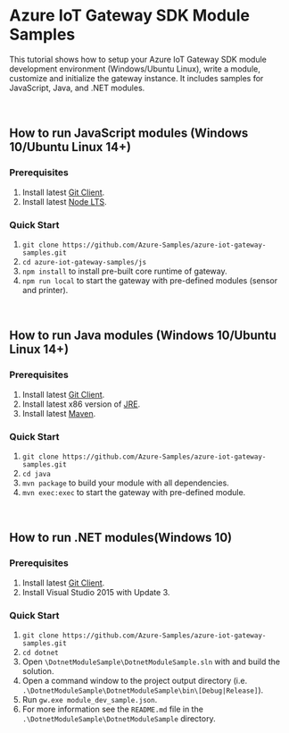 # Azure IoT Gateway SDK Module Samples
This tutorial shows how to setup your Azure IoT Gateway SDK module development environment (Windows/Ubuntu Linux), write a module, customize and initialize the gateway instance. It includes samples for JavaScript, Java, and .NET modules.

<br>

## How to run JavaScript modules (Windows 10/Ubuntu Linux 14+)
### Prerequisites
1. Install latest [Git Client](https://https://git-scm.com/downloads).
2. Install latest [Node LTS](https://nodejs.org).
### Quick Start
1. `git clone https://github.com/Azure-Samples/azure-iot-gateway-samples.git`
2. `cd azure-iot-gateway-samples/js`
3. `npm install` to install pre-built core runtime of gateway.
4. `npm run local` to start the gateway with pre-defined modules (sensor and printer).

<br>

## How to run Java modules (Windows 10/Ubuntu Linux 14+)
### Prerequisites
1. Install latest [Git Client](https://https://git-scm.com/downloads).
2. Install latest x86 version of [JRE](http://www.oracle.com/technetwork/java/javase/downloads/jre8-downloads-2133155.html).
3. Install latest [Maven](https://maven.apache.org/install.html).
### Quick Start
1. `git clone https://github.com/Azure-Samples/azure-iot-gateway-samples.git`
2. `cd java`
3. `mvn package` to build your module with all dependencies.
4. `mvn exec:exec` to start the gateway with pre-defined module.

<br>

## How to run .NET modules(Windows 10)
### Prerequisites
1. Install latest [Git Client](https://https://git-scm.com/downloads).
2. Install Visual Studio 2015 with Update 3.
### Quick Start
1. `git clone https://github.com/Azure-Samples/azure-iot-gateway-samples.git`
2. `cd dotnet`
2. Open `\DotnetModuleSample\DotnetModuleSample.sln` with and build the solution.
3. Open a command window to the project output directory (i.e. `.\DotnetModuleSample\DotnetModuleSample\bin\[Debug|Release]`).
4. Run `gw.exe module_dev_sample.json`.
5. For more information see the `README.md` file in the `.\DotnetModuleSample\DotnetModuleSample` directory.
